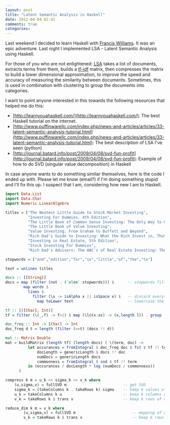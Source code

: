 ```yaml
---
layout: post
title: "Latent Semantic Analysis in Haskell"
date: 2012-04-04 02:41
comments: true
categories: 
---
```



Last weekend I decided to learn Haskell with [Francis Williams](http://fwilliams.org/). It was an epic adventure. Last night I implemented LSA - Latent Semantic Analysis using Haskell.

For those of you who are not enlightened: [LSA](http://en.wikipedia.org/wiki/Latent_semantic_analysis) takes a list of documents, extracts terms from them, builds a [tf-idf](http://en.wikipedia.org/wiki/Tfidf) matrix, then compresses the matrix to build a lower dimensional approximation, to improve the speed and accuracy of measuring the similarity between documents. Sometimes, this is used in combination with clustering to group the documents into categories.

I want to point anyone interested in this towards the following resources that helped me do this:

- [http://learnyouahaskell.com/](http://learnyouahaskell.com/): The best Haskell tutorial on the internet.
- [http://www.puffinwarellc.com/index.php/news-and-articles/articles/33-latent-semantic-analysis-tutorial.html](http://www.puffinwarellc.com/index.php/news-and-articles/articles/33-latent-semantic-analysis-tutorial.html): The best description of LSA I've seen (python)
- [http://journal.batard.info/post/2009/04/08/svd-fun-profit](http://journal.batard.info/post/2009/04/08/svd-fun-profit): Example of how to do SVD (singular value decomposition) in Haskell

In case anyone wants to do something similar themselves, here is the code I ended up with. Please let me know (email?) if I'm doing something stupid and I'll fix this up. I suspect that I am, considering how new I am to Haskell.

``` haskell
import Data.List
import Data.Char
import Numeric.LinearAlgebra

titles = ["The Neatest Little Guide to Stock Market Investing",
          "Investing For Dummies, 4th Edition",
          "The Little Book of Common Sense Investing: The Only Way to Guarantee Your Fair Share of Stock Market Returns",
          "The Little Book of Value Investing",
          "Value Investing: From Graham to Buffett and Beyond",
          "Rich Dad's Guide to Investing: What the Rich Invest in, That the Poor and the Middle Class Do Not!",
          "Investing in Real Estate, 5th Edition",
          "Stock Investing For Dummies",
          "Rich Dad's Advisors: The ABC's of Real Estate Investing: The Secrets of Finding Hidden Profits Most Investors Miss" ]

stopwords = ["and","edition","for","in","little","of","the","to"]

text = unlines titles

docs :: [[String]]
docs = map (filter (not . (`elem` stopwords))) $      -- stopwords filter
        map words $
          lines $
            filter (\x -> isAlpha x || isSpace x) $   -- discard everything except alpha and space characters
              map toLower text                        -- lowercase the input

tf :: [([Char], Int)]
tf = filter (\(_,f) -> f>1) $ map (\l@(x:xs) -> (x,length l)) . group . sort $ concat docs -- remove words that appear only once

doc_freq :: Int -> [Char] -> Int
doc_freq d t = length (filter (==t) (docs !! d))

mat :: Matrix Double
mat = buildMatrix (length tf) (length docs) ( \(term, doc) ->
          let occurances = fromIntegral $ doc_freq doc $ fst $ tf !! term -- occurance count
              docLength = genericLength $ docs !! doc                     -- words per doc
              numDocs = genericLength docs                                -- number of docs
              commonness = fromIntegral $ snd $ tf !! term                -- number of docs this word occurs in
          in (occurances / docLength * log (numDocs / commonness))
      )

compress k m = u_k <> sigma_k <> v_k where
    (u,sigma,v) = fullSVD m                         -- get SVD
    sigma_k = (takeColumns k . takeRows k) sigma    -- keep k values of Σ
    u_k = takeColumns k u                           -- keep k columns of U
    v_k = takeRows k $ trans v                      -- keep k rows of v

reduce_dim k m = v_k where
        (u,sigma,v) = fullSVD m                         -- mapping of documents to concept space
        v_k = takeRows k $ trans v                      -- keep k rows of v
```
